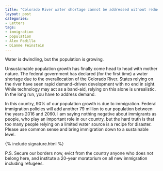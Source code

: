 ```yaml
---
title: "Colorado River water shortage cannot be addressed without reducing population growth"
layout: post
categories:
- Letters
tags:
- immigration
- population
- Alex Padilla
- Dianne Feinstein
---
```


Water is dwindling, but the population is growing.

Unsustainable population growth has finally come head to head with mother nature. The federal government has declared (for the first time) a water shortage due to the overallocation of the Colorado River. States relying on the river have seen rapid demand-driven development with no end in sight. While technology may act as a band-aid, relying on this alone is unrealistic. In the long run, you have to address demand.

In this country, 90% of our population growth is due to immigration. Federal immigration policies will add another 79 million to our population between the years 2016 and 2060. I am saying nothing negative about immigrants as people, who play an important role in our country, but the hard truth is that too many people relying on a limited water source is a recipe for disaster. Please use common sense and bring immigration down to a sustainable level.

{% include signature.html %}

P.S. Secure our borders now, evict from the country anyone who does not belong here, and institute a 20-year moratorium on all new immigration including refugees.